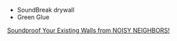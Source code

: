 - SoundBreak drywall
- Green Glue

[Soundproof Your Existing Walls from NOISY NEIGHBORS!](https://youtu.be/qYV4_ZY9Btc)

